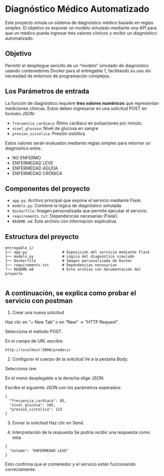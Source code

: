 # Diagnóstico Médico Automatizado

Este proyecto simula un sistema de diagnóstico médico basado en reglas simples. El objetivo es exponer un modelo simulado mediante una API para que un médico pueda ingresar tres valores clínicos y recibir un diagnóstico automatizado.

## Objetivo

Permitir el despliegue sencillo de un “modelo” simulado de diagnóstico usando contenedores Docker para el entregable 1, facilitando su uso sin necesidad de entornos de programación complejos.

## Los Parámetros de entrada

La función de diagnóstico requiere **tres valores numéricos** que representan mediciones clínicas. Estos deben ingresarse en una solicitud POST en formato JSON:

- `frecuencia_cardiaca`: Ritmo cardíaco en pulsaciones por minuto.
- `nivel_glucosa`: Nivel de glucosa en sangre 
- `presion_sistolica`: Presión sistólica

Estos valores serán evaluados mediante reglas simples para retornar un diagnóstico entre:

- NO ENFERMO
- ENFERMEDAD LEVE
- ENFERMEDAD AGUDA
- ENFERMEDAD CRÓNICA

## Componentes del proyecto

- `app.py`: Archivo principal que expone el servicio mediante Flask.
- `modelo.py`: Contiene la lógica de diagnóstico simulada.
- `Dockerfile`: Imagen personalizada que permite ejecutar el servicio.
- `requirements.txt`: Dependencias necesarias (Flask).
- `README.md`: Este archivo con información explicativa.

## Estructura del proyecto

```
entregable_1/
├── app.py                # Exposición del servicio mediante Flask
├── modelo.py             # Lógica del diagnóstico simulado
├── Dockerfile            # Imagen personalizada de Docker
├── requirements.txt      # Dependencias necesarias
└── README.md             # Este archivo con documentación del proyecto


```
## A continuación, se explica como probar el servicio con postman

1. Crear una nueva solicitud

Haz clic en “+ New Tab” o en “New” → “HTTP Request”.

Selecciona el método POST.

En el campo de URL escribe:
```
http://localhost:5000/predecir
```
2. Configurar el cuerpo de la solicitud
Ve a la pestaña Body.

Selecciona raw.

En el menú desplegable a la derecha elige JSON.

Escribe el siguiente JSON con los parámetros esperados:
```
{
  "frecuencia_cardiaca": 85,
  "nivel_glucosa": 105,
  "presion_sistolica": 115
}
```

3. Enviar la solicitud
Haz clic en Send.

4. Interpretación de la respuesta
Se podría recibir una respuesta como esta
```
{
  "estado": "ENFERMEDAD LEVE"
}
```

Esto confirma que el contenedor y el servicio están funcionando correctamente.